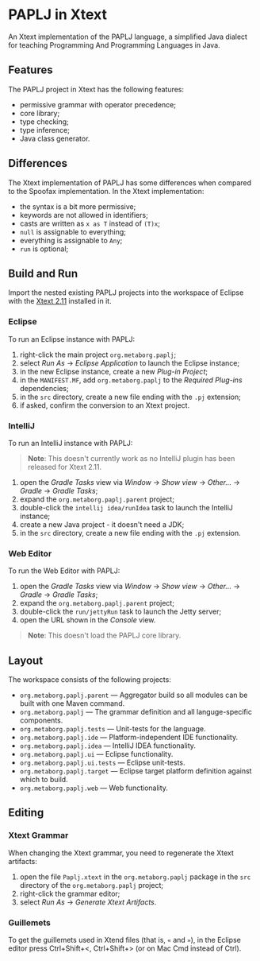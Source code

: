 # PAPLJ in Xtext
An Xtext implementation of the PAPLJ language, a simplified Java dialect for teaching Programming And Programming Languages in Java.


## Features
The PAPLJ project in Xtext has the following features:

- permissive grammar with operator precedence;
- core library;
- type checking;
- type inference;
- Java class generator.


## Differences
The Xtext implementation of PAPLJ has some differences when compared to the Spoofax implementation. In the Xtext implementation:

- the syntax is a bit more permissive;
- keywords are not allowed in identifiers;
- casts are written as `x as T` instead of `(T)x`;
- `null` is assignable to everything;
- everything is assignable to `Any`;
- `run` is optional;


## Build and Run
Import the nested existing PAPLJ projects into the workspace of Eclipse with the [Xtext 2.11](https://eclipse.org/Xtext/) installed in it.

### Eclipse
To run an Eclipse instance with PAPLJ:

1. right-click the main project `org.metaborg.paplj`;
2. select _Run As_ → _Eclipse Application_ to launch the Eclipse instance;
3. in the new Eclipse instance, create a new _Plug-in Project_;
4. in the `MANIFEST.MF`, add `org.metaborg.paplj` to the _Required Plug-ins_ dependencies;
4. in the `src` directory, create a new file ending with the `.pj` extension;
5. if asked, confirm the conversion to an Xtext project.

### IntelliJ
To run an IntelliJ instance with PAPLJ:

> **Note**: This doesn't currently work as no IntelliJ plugin has been released for Xtext 2.11.

1. open the _Gradle Tasks_ view via _Window_ → _Show view_ → _Other..._ → _Gradle_ → _Gradle Tasks_;
2. expand the `org.metaborg.paplj.parent` project;
3. double-click the `intellij idea/runIdea` task to launch the IntelliJ instance;
4. create a new Java project - it doesn't need a JDK;
5. in the `src` directory, create a new file ending with the `.pj` extension.

### Web Editor
To run the Web Editor with PAPLJ:

1. open the _Gradle Tasks_ view via _Window_ → _Show view_ → _Other..._ → _Gradle_ → _Gradle Tasks_;
2. expand the `org.metaborg.paplj.parent` project;
3. double-click the `run/jettyRun` task to launch the Jetty server;
4. open the URL shown in the _Console_ view.

> **Note**: This doesn't load the PAPLJ core library.


## Layout
The workspace consists of the following projects:

- `org.metaborg.paplj.parent` — Aggregator build so all modules can be built with one Maven command.
- `org.metaborg.paplj` — The grammar definition and all languge-specific components.
- `org.metaborg.paplj.tests` — Unit-tests for the language.
- `org.metaborg.paplj.ide` — Platform-independent IDE functionality.
- `org.metaborg.paplj.idea` — IntelliJ IDEA functionality.
- `org.metaborg.paplj.ui` — Eclipse functionality.
- `org.metaborg.paplj.ui.tests` — Eclipse unit-tests.
- `org.metaborg.paplj.target` — Eclipse target platform definition against which to build.
- `org.metaborg.paplj.web` — Web functionality.


## Editing

### Xtext Grammar
When changing the Xtext grammar, you need to regenerate the Xtext artifacts:

1. open the file `Paplj.xtext` in the `org.metaborg.paplj` package in the `src` directory of the `org.metaborg.paplj` project;
2. right-click the grammar editor;
3. select _Run As_ → _Generate Xtext Artifacts_.

### Guillemets
To get the guillemets used in Xtend files (that is, `«` and `»`), in the Eclipse editor press Ctrl+Shift+<, Ctrl+Shift+> (or on Mac Cmd instead of Ctrl).

